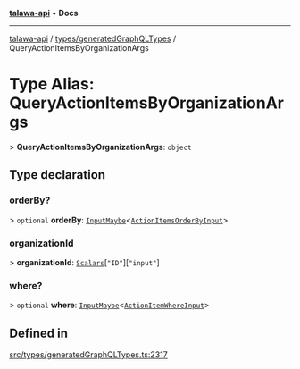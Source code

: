 [**talawa-api**](../../../README.md) • **Docs**

***

[talawa-api](../../../modules.md) / [types/generatedGraphQLTypes](../README.md) / QueryActionItemsByOrganizationArgs

# Type Alias: QueryActionItemsByOrganizationArgs

\> **QueryActionItemsByOrganizationArgs**: `object`

## Type declaration

### orderBy?

\> `optional` **orderBy**: [`InputMaybe`](InputMaybe.md)\<[`ActionItemsOrderByInput`](ActionItemsOrderByInput.md)\>

### organizationId

\> **organizationId**: [`Scalars`](Scalars.md)\[`"ID"`\]\[`"input"`\]

### where?

\> `optional` **where**: [`InputMaybe`](InputMaybe.md)\<[`ActionItemWhereInput`](ActionItemWhereInput.md)\>

## Defined in

[src/types/generatedGraphQLTypes.ts:2317](https://github.com/PalisadoesFoundation/talawa-api/blob/7fc9f13527dc6ead651f268e58527dcc279b95bc/src/types/generatedGraphQLTypes.ts#L2317)
